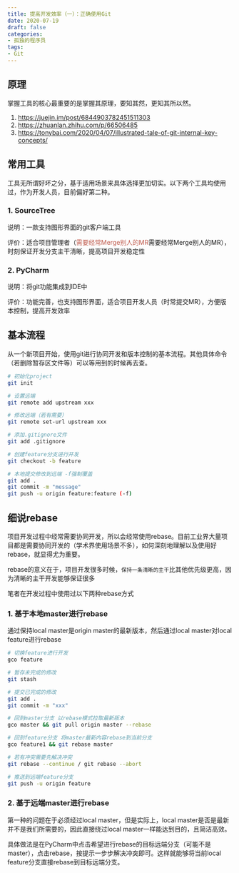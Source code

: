 ```yaml
---
title: 提高开发效率（一）：正确使用Git
date: 2020-07-19
draft: false
categories:
- 孤独的程序员
tags:
- Git
---
```


## 原理

掌握工具的核心最重要的是掌握其原理，要知其然，更知其所以然。

1. <https://juejin.im/post/6844903782451511303>
1. <https://zhuanlan.zhihu.com/p/66506485>
1. <https://tonybai.com/2020/04/07/illustrated-tale-of-git-internal-key-concepts/>

## 常用工具

工具无所谓好坏之分，基于适用场景来具体选择更加切实。以下两个工具均使用过，作为开发人员，目前偏好第二种。

### 1. SourceTree

说明：一款支持图形界面的git客户端工具

评价：适合项目管理者（<font color=#c05b4d>需要经常Merge别人的MR</font>需要经常Merge别人的MR），时刻保证开发分支主干清晰，提高项目开发稳定性

### 2. PyCharm

说明：将git功能集成到IDE中

评价：功能完善，也支持图形界面，适合项目开发人员（时常提交MR），方便版本控制，提高开发效率

## 基本流程

从一个新项目开始，使用git进行协同开发和版本控制的基本流程。其他具体命令（若删除暂存区文件等）可以等用到的时候再去查。

```bash
# 初始化project
git init

# 设置远端
git remote add upstream xxx

# 修改远端（若有需要）
git remote set-url upstream xxx

# 添加.gitignore文件
git add .gitignore

# 创建feature分支进行开发
git checkout -b feature

# 本地提交修改到远端 -f强制覆盖
git add .
git commit -m "message"
git push -u origin feature:feature (-f)
```

## 细说rebase

项目开发过程中经常需要协同开发，所以会经常使用rebase。目前工业界大量项目都是需要协同开发的（学术界使用场景不多），如何深刻地理解以及使用好rebase，就显得尤为重要。

rebase的意义在于，项目开发很多时候，`保持一条清晰的主干`比其他优先级更高，因为清晰的主干开发能够保证很多

笔者在开发过程中使用过以下两种rebase方式

### 1. 基于本地master进行rebase

通过保持local master是origin master的最新版本，然后通过local master对local feature进行rebase

```bash
# 切换feature进行开发
gco feature

# 暂存未完成的修改
git stash

# 提交已完成的修改
git add .
git commit -m "xxx"

# 回到master分支 以rebase模式拉取最新版本
gco master && git pull origin master --rebase

# 回到feature分支 将master最新内容rebase到当前分支
gco feature1 && git rebase master

# 若有冲突需要先解决冲突 
git rebase --continue / git rebase --abort

# 推送到远端feature分支
git push -u origin feature
```



### 2. 基于远端master进行rebase

第一种的问题在于必须经过local master，但是实际上，local master是否是最新并不是我们所需要的，因此直接绕过local master一样能达到目的，且简洁高效。

具体做法是在PyCharm中点击希望进行rebase的目标远端分支（可能不是master），点击rebase，按提示一步步解决冲突即可。这样就能够将当前local feature分支直接rebase到目标远端分支。